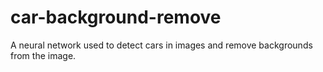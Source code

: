 # car-background-remove
A neural network used to detect cars in images and remove backgrounds from the image. 
